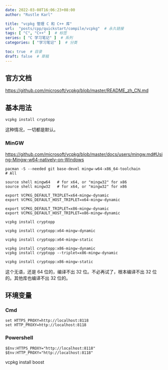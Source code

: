 ```yaml
---
date: 2022-03-08T16:06:23+08:00
author: "Rustle Karl"

title: "vcpkg 管理 C 和 C++ 库"
url:  "posts/cpp/quickstart/compile/vcpkg"  # 永久链接
tags: [ "C", "C++" ]  # 标签
series: [ "C 学习笔记" ]  # 系列
categories: [ "学习笔记" ]  # 分类

toc: true  # 目录
draft: false  # 草稿
---
```


## 官方文档

https://github.com/microsoft/vcpkg/blob/master/README_zh_CN.md

## 基本用法

```shell
vcpkg install cryptopp
```

这种情况，一切都是默认。

### MinGW

https://github.com/microsoft/vcpkg/blob/master/docs/users/mingw.md#Using-Mingw-w64-natively-on-Windows

```shell
pacman -S --needed git base-devel mingw-w64-x86_64-toolchain
# All
```

```shell
source shell mingw64   # for x64, or "mingw32" for x86
source shell mingw32   # for x64, or "mingw32" for x86
```

```shell
export VCPKG_DEFAULT_TRIPLET=x64-mingw-dynamic
export VCPKG_DEFAULT_HOST_TRIPLET=x64-mingw-dynamic
```

```shell
export VCPKG_DEFAULT_TRIPLET=x86-mingw-dynamic
export VCPKG_DEFAULT_HOST_TRIPLET=x86-mingw-dynamic
```

```shell
vcpkg install cryptopp
```

```shell
vcpkg install cryptopp:x64-mingw-dynamic
```

```shell
vcpkg install cryptopp:x64-mingw-static
```

```shell
vcpkg install cryptopp:x86-mingw-dynamic
vcpkg install cryptopp --triplet=x86-mingw-dynamic
```

```shell
vcpkg install cryptopp:x86-mingw-static
```

这个无语，还是 64 位的，编译不出 32 位。不必再试了，根本编译不出 32 位的。其他库也编译不出 32 位的。

## 环境变量

### Cmd

```shell
set HTTPS_PROXY=http://localhost:8118
set HTTP_PROXY=http://localhost:8118
```

### Powershell

```shell
$Env:HTTPS_PROXY="http://localhost:8118"
$Env:HTTP_PROXY="http://localhost:8118"
```

vcpkg install boost
